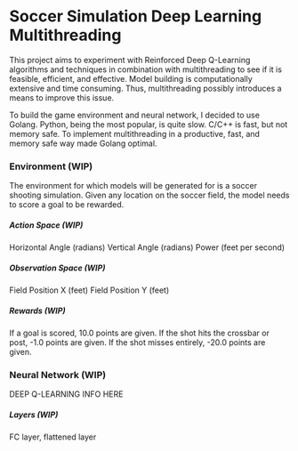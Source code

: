 # Soccer Simulation Deep Learning Multithreading

This project aims to experiment with Reinforced Deep Q-Learning algorithms and techniques in combination with multithreading to see if it is feasible, efficient, and effective. Model building is computationally extensive and time consuming. Thus, multithreading possibly introduces a means to improve this issue. 

To build the game environment and neural network, I decided to use Golang. Python, being the most popular, is quite slow. C/C++ is fast, but not memory safe. To implement multithreading in a productive, fast, and memory safe way made Golang optimal.

### Environment (WIP)

The environment for which models will be generated for is a soccer shooting simulation. Given any location on the soccer field, the model needs to score a goal to be rewarded. 

##### Action Space (WIP)

Horizontal Angle (radians)
Vertical Angle   (radians)
Power            (feet per second)

##### Observation Space (WIP)

Field Position X (feet)
Field Position Y (feet)

##### Rewards (WIP)

If a goal is scored, 10.0 points are given.
If the shot hits the crossbar or post, -1.0 points are given.
If the shot misses entirely, -20.0 points are given.

### Neural Network (WIP)

DEEP Q-LEARNING INFO HERE

##### Layers (WIP)

FC layer, flattened layer

